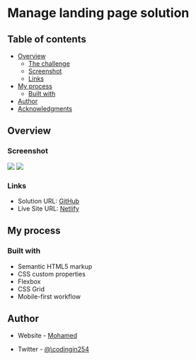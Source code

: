 #  Manage landing page solution


## Table of contents

- [Overview](#overview)
  - [The challenge](#the-challenge)
  - [Screenshot](#screenshot)
  - [Links](#links)
- [My process](#my-process)
  - [Built with](#built-with)
- [Author](#author)
- [Acknowledgments](#acknowledgments)

## Overview


### Screenshot

![](./manage-desktop.png)
![](./manage-mobile.png)

### Links

- Solution URL: [GitHub](https://github.com/moemaair/manage-landing-page)
- Live Site URL: [Netlify](https://manage-landing-pagee.netlify.app/)

## My process

### Built with

- Semantic HTML5 markup
- CSS custom properties
- Flexbox
- CSS Grid
- Mobile-first workflow

## Author

- Website - [Mohamed](https://ibrahim.codes)

- Twitter - [@\codingin254](https://www.twitter.com/codingin254)


